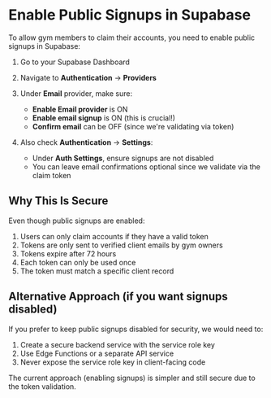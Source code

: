 # Enable Public Signups in Supabase

To allow gym members to claim their accounts, you need to enable public signups in Supabase:

1. Go to your Supabase Dashboard
2. Navigate to **Authentication** → **Providers**
3. Under **Email** provider, make sure:
   - **Enable Email provider** is ON
   - **Enable email signup** is ON (this is crucial!)
   - **Confirm email** can be OFF (since we're validating via token)

4. Also check **Authentication** → **Settings**:
   - Under **Auth Settings**, ensure signups are not disabled
   - You can leave email confirmations optional since we validate via the claim token

## Why This Is Secure

Even though public signups are enabled:

1. Users can only claim accounts if they have a valid token
2. Tokens are only sent to verified client emails by gym owners
3. Tokens expire after 72 hours
4. Each token can only be used once
5. The token must match a specific client record

## Alternative Approach (if you want signups disabled)

If you prefer to keep public signups disabled for security, we would need to:

1. Create a secure backend service with the service role key
2. Use Edge Functions or a separate API service
3. Never expose the service role key in client-facing code

The current approach (enabling signups) is simpler and still secure due to the token validation.
